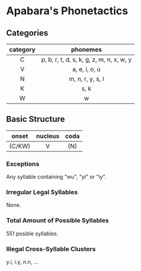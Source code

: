 # Apabara's Phonetactics

## Categories

| **category** |               **phonemes**               |
|:------------:|:----------------------------------------:|
|       C      | p, b, r, t, d, s, k, g, z, m, n, x, w, y |
|       V      |               a, e, i, o, u              |
|       N      |             m, n, r, y, s, l             |
|       K      |                   s, k                   |
|       W      |                     w                    | 

## Basic Structure

| **onset** | **nucleus** | **coda** |
|:---------:|:-----------:|:--------:|
|   (C/KW)  |      V      |    (N)   |

### Exceptions

Any syllable containing "wu", "yi" or "iy".

### Irregular Legal Syllables

None.

### Total Amount of Possible Syllables

551 posible syllables.

### Illegal Cross-Syllable Clusters

y.i, i.y, n.n, ...
